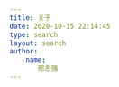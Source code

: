 ```yaml
---
title: 关于
date: 2020-10-15 22:14:45
type: search
layout: search
author:
    name:
       邢志强
---
```

